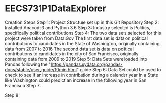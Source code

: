 # EECS731P1DataExplorer

Creation Steps
  Step 1:
    Project Structure set up in this Git Repository
  Step 2:
    Installed Anacode3 and Python 3.6
  Step 3:
    Industry selected is Politics, specifically political contributions
  Step 4:
    The two data sets selected for this project were taken from Data.Gov
    The first data set is data on political contributions to candidates in the State of Washington, originally containing data from 2007 to 2016
    The second data set is data on political contributions to candidates in the city of San Francisco, originally containing data from 2009 to 2019
  Step 5:
    Data Sets were loaded into Pandas following the "https://pandas.pydata.org/pandas-docs/stable/user_guide/10min.html" guide
  Step 6:
    Data Set could be used to check to see if an increase in contribution during a calender year in a State like Washington could predict an increase in the following year in San Francisco
  Step 7:
  
  Step 8:
  
